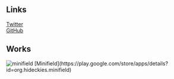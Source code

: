 ## Links

[Twitter](https://twitter.com/hideckies)  
[GitHub](https://github.com/hideckies)

## Works

<img src="./images/icon_512.png" alt="minifield" />
[Minifield](https://play.google.com/store/apps/details?id=org.hideckies.minifield)
